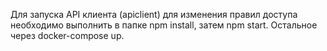 Для запуска API клиента (apiclient) для изменения правил доступа необходимо выполнить в папке npm install, затем npm start. Остальное через docker-compose up.
